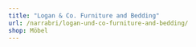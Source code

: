 ```yaml
---
title: "Logan & Co. Furniture and Bedding"
url: /narrabri/logan-und-co-furniture-and-bedding/
shop: Möbel
---
```

